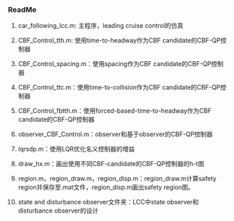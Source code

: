 ### ReadMe

1. car_following_lcc.m: 主程序，leading cruise control的仿真

2. CBF_Control_tth.m: 使用time-to-headway作为CBF candidate的CBF-QP控制器

3. CBF_Control_spacing.m：使用spacing作为CBF candidate的CBF-QP控制器

4. CBF_Control_ttc.m：使用time-to-collision作为CBF candidate的CBF-QP控制器

5. CBF_Control_fbtth.m：使用forced-based-time-to-headway作为CBF candidate的CBF-QP控制器

6. observer_CBF_Control.m：observer和基于observer的CBF-QP控制器

7. lqrsdp.m：使用LQR优化名义控制器的增益

8. draw_hx.m：画出使用不同CBF-candidate的CBF-QP控制器的h-t图

9. region.m，region_draw.m，region_disp.m：region_draw.m计算safety region并保存至.mat文件，region_disp.m画出safety region图。

10. state and disturbance observer文件夹：LCC中state observer和disturbance observer的设计

    
